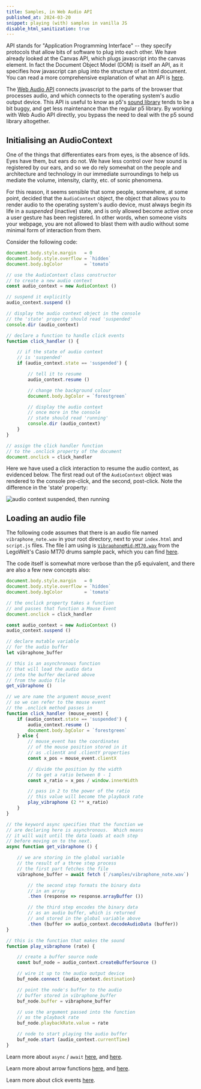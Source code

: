 ```yaml
---
title: Samples, in Web Audio API
published_at: 2024-03-20
snippet: playing (with) samples in vanilla JS
disable_html_sanitization: true
---
```


API stands for "Application Programming Interface" -- they specify protocols that allow bits of software to plug into each other.  We have already looked at the Canvas API, which plugs javascript into the canvas element.  In fact the Document Object Model (DOM) is itself an API, as it specifies how javascript can plug into the structure of an html document.  You can read a more comprehensive explanation of what an API is [here](https://developer.mozilla.org/en-US/docs/Learn/JavaScript/Client-side_web_APIs/Introduction).

The [Web Audio API](https://developer.mozilla.org/en-US/docs/Web/API/Web_Audio_API) connects javascript to the parts of the browser that processes audio, and which connects to the operating system's audio output device.  This API is useful to know as p5's [sound library](https://p5js.org/reference/#/libraries/p5.sound) tends to be a bit buggy, and get less maintenance than the regular p5 library.  By working with Web Audio API directly, you bypass the need to deal with the p5 sound library altogether.

##  Initialising an AudioContext

One of the things that differentiates ears from eyes, is the absence of lids.  Eyes have them, but ears do not. We have less control over how sound is registered by our ears, and so we do rely somewhat on the people and architecture and technology in our immediate surroundings to help us mediate the volume, intensity, clarity, etc. of sonic phenomena.

For this reason, it seems sensible that some people, somewhere, at some point, decided that the `AudioContext` object, the object that allows you to render audio to the operating system's audio device, must always begin its life in a *suspended* (inactive) state, and is only allowed become active once a user gesture has been registered.  In other words, when someone visits your webpage, you are not allowed to blast them with audio without some minimal form of interaction from them.

Consider the following code:

```javascript
document.body.style.margin   = 0
document.body.style.overflow = `hidden`
document.body.bgColor        = `tomato`

// use the AudioContext class constructor
// to create a new audio context
const audio_context = new AudioContext ()

// suspend it explicitly
audio_context.suspend ()

// display the audio context object in the console
// the 'state' property should read 'suspended'
console.dir (audio_context)

// declare a function to handle click events
function click_handler () {

    // if the state of audio context
    // is 'suspended'
    if (audio_context.state == 'suspended') {

        // tell it to resume
        audio_context.resume ()

        // change the background colour
        document.body.bgColor = `forestgreen`

        // display the audio context 
        // once more in the console
        // state should read 'running'
        console.dir (audio_context)
    }
}

// assign the click handler function 
// to the .onclick property of the document
document.onclick = click_handler
```

Here we have used a click interaction to resume the audio context, as evidenced below.  The first read out of the `AudioContext` object was rendered to the console pre-click, and the second, post-click.  Note the difference in the 'state' property:

![audio context suspended, then running](/240320/audio_context_running.png)

##  Loading an audio file

The following code assumes that there is an audio file named `vibraphone_note.wav` in your root directory, next to your `index.html` and `script.js` files.  The file I am using is [`VibraphoneMid-MT70.wav`](/etc/samples/vibraphone_note.wav) from the LegoWelt's Casio MT70 drums sample pack, which you can find [here](http://legowelt.org/samples/).

The code itself is somewhat more verbose than the p5 equivalent, and there are also a few new concepts also:

```javascript
document.body.style.margin   = 0
document.body.style.overflow = `hidden`
document.body.bgColor        = `tomato`

// the onclick property takes a function
// and passes that function a Mouse Event
document.onclick = click_handler

const audio_context = new AudioContext ()
audio_context.suspend ()

// declare mutable variable
// for the audio buffer
let vibraphone_buffer

// this is an asynchronous function
// that will load the audio data
// into the buffer declared above
// from the audio file
get_vibraphone ()

// we are name the argument mouse_event
// so we can refer to the mouse event
// the .onclick method passes in
function click_handler (mouse_event) { 
    if (audio_context.state == 'suspended') {
        audio_context.resume ()
        document.body.bgColor = `forestgreen`
    } else {
        // mouse_event has the coordinates
        // of the mouse position stored in it
        // as .clientX and .clientY properties
        const x_pos = mouse_event.clientX

        // divide the position by the width
        // to get a ratio between 0 - 1
        const x_ratio = x_pos / window.innerWidth

        // pass in 2 to the power of the ratio
        // this value will become the playback rate
        play_vibraphone (2 ** x_ratio)
    }
}

// the keyword async specifies that the function we
// are declaring here is asynchronous.  Which means
// it will wait until the data loads at each step 
// before moving on to the next.   
async function get_vibraphone () {

    // we are storing in the global variable
    // the result of a three step process
    // the first part fetches the file
    vibraphone_buffer = await fetch (`/samples/vibraphone_note.wav`)

        // the second step formats the binary data
        // in an array
        .then (response => response.arrayBuffer ())

        // the third step encodes the binary data
        // as an audio buffer, which is returned
        // and stored in the global variable above
        .then (buffer => audio_context.decodeAudioData (buffer))
}

// this is the function that makes the sound
function play_vibraphone (rate) {

    // create a buffer source node
    const buf_node = audio_context.createBufferSource ()

    // wire it up to the audio output device
    buf_node.connect (audio_context.destination)

    // point the node's buffer to the audio 
    // buffer stored in vibraphone_buffer
    buf_node.buffer = vibraphone_buffer

    // use the argument passed into the function
    // as the playback rate
    buf_node.playbackRate.value = rate

    // node to start playing the audio buffer
    buf_node.start (audio_context.currentTime)
}
```

Learn more about `async` / `await` [here](https://youtu.be/XO77Fib9tSI), and [here](https://developer.mozilla.org/en-US/docs/Web/JavaScript/Reference/Operators/await). 

Learn more about arrow functions [here](https://youtu.be/mrYMzpbFz18), and [here](https://developer.mozilla.org/en-US/docs/Web/JavaScript/Reference/Functions/Arrow_functions).

Learn more about click events [here](https://developer.mozilla.org/en-US/docs/Web/API/Element/click_event).


<canvas id=example_0></canvas>
<script>
const cnv  = document.getElementById (`example_0`)
cnv.style.backgroundColor = `tomato`
cnv.width  = cnv.parentElement.scrollWidth
cnv.height = cnv.width * 9 / 16
const audio_context = new AudioContext ()
audio_context.suspend ()
let vibraphone_buffer
get_vibraphone ()
function click_handler (e) {
    if (audio_context.state == 'suspended') {
        audio_context.resume ()
        cnv.style.backgroundColor = `forestgreen`
    } else {
        const x_pos = e.offsetX
        console.log (x_pos)
        const x_ratio = x_pos / cnv.width
        play_vibraphone (2 ** x_ratio)
    }
}
async function get_vibraphone () {
    vibraphone_buffer = await fetch ("/samples/vibraphone_note.wav")
        .then (response => response.arrayBuffer ())
        .then (buffer => audio_context.decodeAudioData (buffer))
}
function play_vibraphone (rate) {
   const buf_node = audio_context.createBufferSource ()
    buf_node.connect (audio_context.destination)
    buf_node.buffer = vibraphone_buffer
    buf_node.playbackRate.value = rate
    buf_node.start (audio_context.currentTime)
}
cnv.onclick = click_handler
</script>
